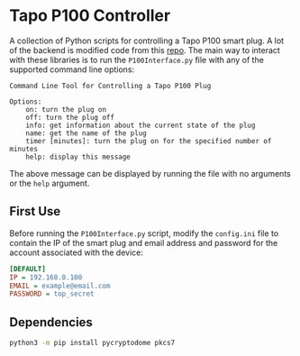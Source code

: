 # Tapo P100 Controller

A collection of Python scripts for controlling a Tapo P100 smart plug. A lot of the backend is modified code from this [repo](https://github.com/fishbigger/TapoP100). The main way to interact with these libraries is to run the `P100Interface.py` file with any of the supported command line options:

```
Command Line Tool for Controlling a Tapo P100 Plug

Options:
    on: turn the plug on
    off: turn the plug off
    info: get information about the current state of the plug
    name: get the name of the plug
    timer [minutes]: turn the plug on for the specified number of minutes
    help: display this message
```

The above message can be displayed by running the file with no arguments or the `help` argument.

## First Use

Before running the `P100Interface.py` script, modify the `config.ini` file to contain the IP of the smart plug and email address and password for the account associated with the device:

```ini
[DEFAULT]
IP = 192.168.0.100
EMAIL = example@email.com
PASSWORD = top_secret
```

## Dependencies

```bash
python3 -m pip install pycryptodome pkcs7
```

